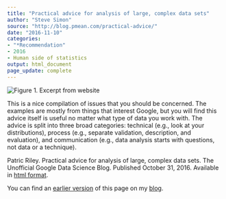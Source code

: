 ```yaml
---
title: "Practical advice for analysis of large, complex data sets"
author: "Steve Simon"
source: "http://blog.pmean.com/practical-advice/"
date: "2016-11-10"
categories:
- "*Recommendation"
- 2016
- Human side of statistics
output: html_document
page_update: complete
---
```


![Figure 1. Excerpt from website](http://www.pmean.com/new-images/16/practical-advice01.png)

<div class="notes">

This is a nice compilation of issues that you should be concerned. The examples are mostly from things that interest Google, but you will find this advice itself is useful no matter what type of data you work with. The advice is split into three broad categories: technical (e.g., look at your distributions), process (e.g., separate validation, description, and evaluation), and communication (e.g., data analysis starts with questions, not data or a technique).

Patric Riley. Practical advice for analysis of large, complex data sets. The Unofficial Google Data Science Blog. Published October 31, 2016. Available in [html format][rile1].

You can find an [earlier version][sim1] of this page on my [blog][sim2].

[sim1]: http://blog.pmean.com/practical-advice/
[sim2]: http://blog.pmean.com

[rile1]: http://www.unofficialgoogledatascience.com/2016/10/practical-advice-for-analysis-of-large.html

<div>
